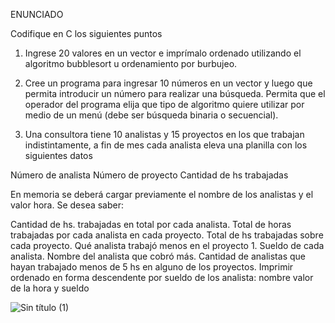 ENUNCIADO

Codifique en C los siguientes puntos



1) Ingrese 20 valores en un vector e imprímalo ordenado utilizando el algoritmo bubblesort u ordenamiento por burbujeo.



2) Cree un programa para ingresar 10 números en un vector y luego que permita introducir un número para realizar una búsqueda. Permita que el operador del programa elija que tipo de algoritmo quiere utilizar por medio de un menú (debe ser búsqueda binaria o secuencial).



3) Una consultora tiene 10 analistas y 15 proyectos en los que trabajan indistintamente, a fin de mes cada analista eleva una planilla con los siguientes datos

Número de analista
Número de proyecto
Cantidad de hs trabajadas


En memoria se deberá cargar previamente el nombre de los analistas y el valor hora. Se desea saber:

Cantidad de hs. trabajadas en total por cada analista.
Total de horas trabajadas por cada analista en cada proyecto.
Total de hs trabajadas sobre cada proyecto.
Qué analista trabajó menos en el proyecto 1.
Sueldo de cada analista.
Nombre del analista que cobró más.
Cantidad de analistas que hayan trabajado menos de 5 hs en alguno de los proyectos.
Imprimir ordenado en forma descendente por sueldo de los analista: nombre valor de la hora y sueldo


![Sin título (1)](https://github.com/user-attachments/assets/6075186b-b71b-462e-91a6-425770a453d4)

